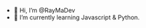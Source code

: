 - 👋 Hi, I’m @RayMaDev 
- 🌱 I’m currently learning Javascript & Python.

<!---
RayMaDev/RayMaDev is a ✨ special ✨ repository because its `README.md` (this file) appears on your GitHub profile.
You can click the Preview link to take a look at your changes.
--->
